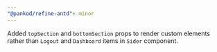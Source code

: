 ```yaml
---
"@pankod/refine-antd": minor
---
```


Added `topSection` and `bottomSection` props to render custom elements rather than `Logout` and `Dashboard` items in `Sider` component.
